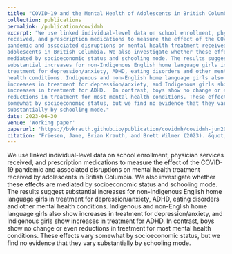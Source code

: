 ```yaml
---
title: "COVID-19 and the Mental Health of Adolescents in British Columbia"
collection: publications
permalink: /publication/covidmh
excerpt: "We use linked individual-level data on school enrollment, physician services
received, and prescription medications to measure the effect of the COVID-19
pandemic and associated disruptions on mental health treatment received by
adolescents in British Columbia. We also investigate whether these effects are
mediated by socioeconomic status and schooling mode. The results suggest
substantial increases for non-Indigenous English home language girls in
treatment for depression/anxiety, ADHD, eating disorders and other mental
health conditions. Indigenous and non-English home language girls also show
increases in treatment for depression/anxiety, and Indigenous girls show
increases in treatment for ADHD.  In contrast, boys show no change or even
reductions in treatment for most mental health conditions. These effects vary
somewhat by socioeconomic status, but we find no evidence that they vary
substantially by schooling mode."
date: 2023-06-30
venue: 'Working paper'
paperurl: 'https://bvkrauth.github.io/publication/covidmh/covidmh-jun2023'
citation: "Friesen, Jane, Brian Krauth, and Brett Wilmer (2023). &quot;COVID-19 and the Mental Health of Adolescents in British Columbia.&quot; Working paper, Simon Fraser University."
---
```

We use linked individual-level data on school enrollment, physician services
received, and prescription medications to measure the effect of the COVID-19
pandemic and associated disruptions on mental health treatment received by
adolescents in British Columbia. We also investigate whether these effects are
mediated by socioeconomic status and schooling mode. The results suggest
substantial increases for non-Indigenous English home language girls in
treatment for depression/anxiety, ADHD, eating disorders and other mental
health conditions. Indigenous and non-English home language girls also show
increases in treatment for depression/anxiety, and Indigenous girls show
increases in treatment for ADHD.  In contrast, boys show no change or even
reductions in treatment for most mental health conditions. These effects vary
somewhat by socioeconomic status, but we find no evidence that they vary
substantially by schooling mode.
